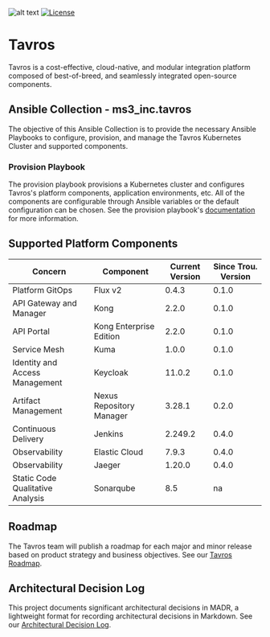 ![alt text](https://www.ms3-inc.com/wp-content/uploads/2021/02/b.png)
[![License](https://img.shields.io/badge/License-Apache%202.0-blue.svg)](https://github.com/Kong/kong/blob/master/LICENSE)

# Tavros

Tavros is a cost-effective, cloud-native, and modular integration platform composed of best-of-breed, and seamlessly integrated open-source components.

## Ansible Collection - ms3_inc.tavros

The objective of this Ansible Collection is to provide the necessary Ansible Playbooks to configure, provision, and manage the Tavros Kubernetes Cluster and supported components.

### Provision Playbook

The provision playbook provisions a Kubernetes cluster and configures Tavros's platform components, application environments, etc. All of the components are configurable through Ansible variables or the default configuration can be chosen. See the provision playbook's [documentation](playbooks/provision_playbook/README.md) for more information.

## Supported Platform Components

| Concern | Component | Current Version | Since Trou. Version |
| ------- | --------- | ------- | ------------------ |
| Platform GitOps | Flux v2 | 0.4.3 | 0.1.0 |
| API Gateway and Manager | Kong | 2.2.0 | 0.1.0 |
| API Portal | Kong Enterprise Edition | 2.2.0 | 0.1.0 |
| Service Mesh | Kuma | 1.0.0 | 0.1.0 |
| Identity and Access Management | Keycloak | 11.0.2 | 0.1.0 |
| Artifact Management | Nexus Repository Manager | 3.28.1 | 0.2.0 |
| Continuous Delivery | Jenkins | 2.249.2 | 0.4.0 |
| Observability | Elastic Cloud | 7.9.3 | 0.4.0 |
| Observability | Jaeger | 1.20.0 | 0.4.0 |
| Static Code Qualitative Analysis | Sonarqube | 8.5 | na |

## Roadmap

The Tavros team will publish a roadmap for each major and minor release based on product strategy and business objectives. See our [Tavros Roadmap](docs/roadmap/index.md).

## Architectural Decision Log

This project documents significant architectural decisions in MADR, a lightweight format for recording architectural decisions in Markdown. See our [Architectural Decision Log](docs/adr/index.md).
